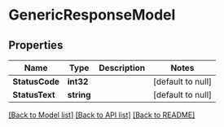 # GenericResponseModel

## Properties
Name | Type | Description | Notes
------------ | ------------- | ------------- | -------------
**StatusCode** | **int32** |  | [default to null]
**StatusText** | **string** |  | [default to null]

[[Back to Model list]](../README.md#documentation-for-models) [[Back to API list]](../README.md#documentation-for-api-endpoints) [[Back to README]](../README.md)


